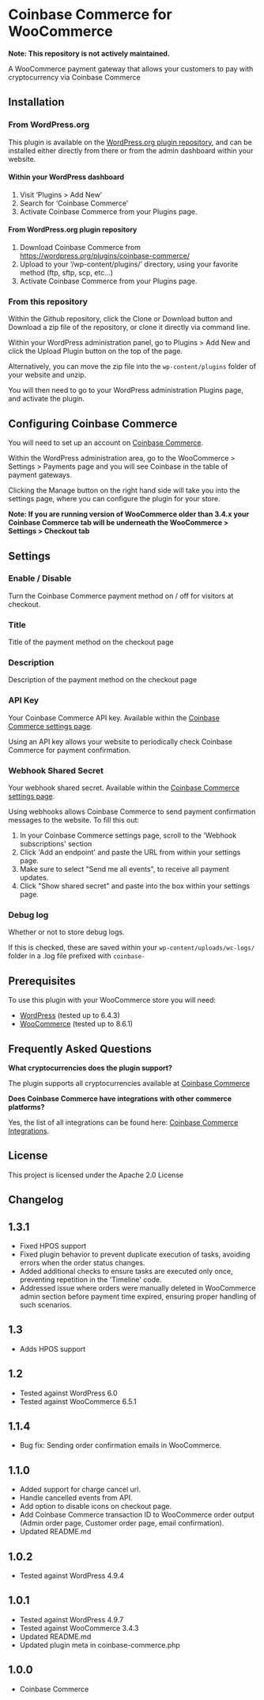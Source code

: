 # Coinbase Commerce for WooCommerce

**Note: This repository is not actively maintained.**

A WooCommerce payment gateway that allows your customers to pay with cryptocurrency via Coinbase Commerce

## Installation

### From WordPress.org

This plugin is available on the [WordPress.org plugin repository], and can be installed either directly from there or from the admin dashboard within your website.

#### Within your WordPress dashboard

1. Visit ‘Plugins > Add New’
2. Search for ‘Coinbase Commerce’
3. Activate Coinbase Commerce from your Plugins page.

#### From WordPress.org plugin repository

1. Download Coinbase Commerce from <https://wordpress.org/plugins/coinbase-commerce/>
2. Upload to your ‘/wp-content/plugins/’ directory, using your favorite method (ftp, sftp, scp, etc…)
3. Activate Coinbase Commerce from your Plugins page.

### From this repository

Within the Github repository, click the Clone or Download button and Download a zip file of the repository, or clone it directly via command line.

Within your WordPress administration panel, go to Plugins > Add New and click the Upload Plugin button on the top of the page.

Alternatively, you can move the zip file into the `wp-content/plugins` folder of your website and unzip.

You will then need to go to your WordPress administration Plugins page, and activate the plugin.

## Configuring Coinbase Commerce

You will need to set up an account on [Coinbase Commerce].

Within the WordPress administration area, go to the WooCommerce > Settings > Payments page and you will see Coinbase in the table of payment gateways.

Clicking the Manage button on the right hand side will take you into the settings page, where you can configure the plugin for your store.

**Note: If you are running version of WooCommerce older than 3.4.x your Coinbase Commerce tab will be underneath the WooCommerce > Settings > Checkout tab**

## Settings

### Enable / Disable

Turn the Coinbase Commerce payment method on / off for visitors at checkout.

### Title

Title of the payment method on the checkout page

### Description

Description of the payment method on the checkout page

### API Key

Your Coinbase Commerce API key. Available within the [Coinbase Commerce settings page].

Using an API key allows your website to periodically check Coinbase Commerce for payment confirmation.

### Webhook Shared Secret

Your webhook shared secret. Available within the [Coinbase Commerce settings page].

Using webhooks allows Coinbase Commerce to send payment confirmation messages to the website. To fill this out:

1. In your Coinbase Commerce settings page, scroll to the 'Webhook subscriptions' section
2. Click 'Add an endpoint' and paste the URL from within your settings page.
3. Make sure to select "Send me all events", to receive all payment updates.
4. Click "Show shared secret" and paste into the box within your settings page.

### Debug log

Whether or not to store debug logs.

If this is checked, these are saved within your `wp-content/uploads/wc-logs/` folder in a .log file prefixed with `coinbase-`

## Prerequisites

To use this plugin with your WooCommerce store you will need:

- [WordPress] (tested up to 6.4.3)
- [WooCommerce] (tested up to 8.6.1)

## Frequently Asked Questions

**What cryptocurrencies does the plugin support?**

The plugin supports all cryptocurrencies available at [Coinbase Commerce]

**Does Coinbase Commerce have integrations with other commerce platforms?**

Yes, the list of all integrations can be found here: [Coinbase Commerce Integrations](https://commerce.coinbase.com/integrate).

## License

This project is licensed under the Apache 2.0 License

## Changelog

## 1.3.1

- Fixed HPOS support
- Fixed plugin behavior to prevent duplicate execution of tasks, avoiding errors when the order status changes.
- Added additional checks to ensure tasks are executed only once, preventing repetition in the 'Timeline' code.
- Addressed issue where orders were manually deleted in WooCommerce admin section before payment time expired, ensuring proper handling of such scenarios.

## 1.3

- Adds HPOS support

## 1.2

- Tested against WordPress 6.0
- Tested against WooCommerce 6.5.1

## 1.1.4

- Bug fix: Sending order confirmation emails in WooCommerce.

## 1.1.0

- Added support for charge cancel url.
- Handle cancelled events from API.
- Add option to disable icons on checkout page.
- Add Coinbase Commerce transaction ID to WooCommerce order output (Admin order page, Customer order page, email confirmation).
- Updated README.md

## 1.0.2

- Tested against WordPress 4.9.4

## 1.0.1

- Tested against WordPress 4.9.7
- Tested against WooCommerce 3.4.3
- Updated README.md
- Updated plugin meta in coinbase-commerce.php

## 1.0.0

- Coinbase Commerce

[//]: # "Comments for storing reference material in. Stripped out when processing the markdown"
[Coinbase Commerce]: https://commerce.coinbase.com/
[Coinbase Commerce settings page]: https://commerce.coinbase.com/dashboard/settings/
[WooCommerce]: https://woocommerce.com/
[WordPress]: https://wordpress.org/
[WordPress.org plugin repository]: https://wordpress.org/plugins/coinbase-commerce/
